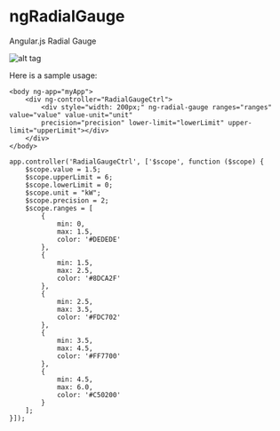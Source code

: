 ngRadialGauge
=============

Angular.js Radial Gauge

![alt tag](https://raw.github.com/stherrienaspnet/D3-Radial-Gauge/master/D3RadialGauge.png)

Here is a sample usage:
``` 
<body ng-app="myApp">
    <div ng-controller="RadialGaugeCtrl">
        <div style="width: 200px;" ng-radial-gauge ranges="ranges" value="value" value-unit="unit" 
        precision="precision" lower-limit="lowerLimit" upper-limit="upperLimit"></div>
    </div>
</body>

app.controller('RadialGaugeCtrl', ['$scope', function ($scope) {
    $scope.value = 1.5;
    $scope.upperLimit = 6;
    $scope.lowerLimit = 0;
    $scope.unit = "kW";
    $scope.precision = 2;
    $scope.ranges = [
        {
            min: 0,
            max: 1.5,
            color: '#DEDEDE'
        },
        {
            min: 1.5,
            max: 2.5,
            color: '#8DCA2F'
        },
        {
            min: 2.5,
            max: 3.5,
            color: '#FDC702'
        },
        {
            min: 3.5,
            max: 4.5,
            color: '#FF7700'
        },
        {
            min: 4.5,
            max: 6.0,
            color: '#C50200'
        }
    ];
}]);
```
